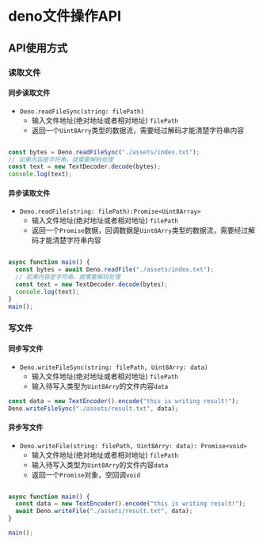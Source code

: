 # deno文件操作API

## API使用方式

### 读取文件

#### 同步读取文件

- `Deno.readFileSync(string: filePath)`
  - 输入文件地址(绝对地址或者相对地址) `filePath` 
  - 返回一个`Uint8Arry`类型的数据流，需要经过解码才能清楚字符串内容

```js

const bytes = Deno.readFileSync("./assets/index.txt");
// 如果内容是字符串，就需要解码处理
const text = new TextDecoder.decode(bytes);
console.log(text);
```

#### 异步读取文件

- `Deno.readFile(string: filePath):Promise<Uint8Array>`
  - 输入文件地址(绝对地址或者相对地址) `filePath` 
  - 返回一个`Promise`数据，回调数据是`Uint8Arry`类型的数据流，需要经过解码才能清楚字符串内容

```js

async function main() {
  const bytes = await Deno.readFile("./assets/index.txt");
  // 如果内容是字符串，就需要解码处理
  const text = new TextDecoder.decode(bytes);
  console.log(text);
}
main();
```

### 写文件

#### 同步写文件

- `Deno.writeFileSync(string: filePath, Uint8Arry: data)`
  - 输入文件地址(绝对地址或者相对地址) `filePath` 
  - 输入待写入类型为`Uint8Arry`的文件内容`data`

```js
const data = new TextEncoder().encode("this is writing result!");
Deno.writeFileSync("./assets/result.txt", data);
```

#### 异步写文件

- `Deno.writeFile(string: filePath, Uint8Arry: data): Promise<void>`
  - 输入文件地址(绝对地址或者相对地址) `filePath` 
  - 输入待写入类型为`Uint8Arry`的文件内容`data`
  - 返回一个`Promise`对象，空回调`void`

```js

async function main() {
  const data = new TextEncoder().encode("this is writing result!");
  await Deno.writeFile("./assets/result.txt", data);
}

main();
```




